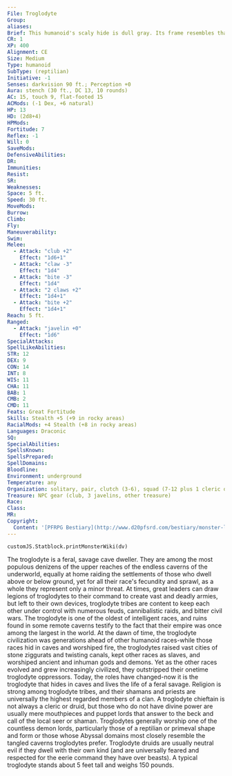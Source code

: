 ```yaml
---
File: Troglodyte
Group: 
aliases: 
Brief: This humanoid's scaly hide is dull gray. Its frame resembles that of a cave lizard, with a long tail and crests on its head and back.
CR: 1
XP: 400
Alignment: CE
Size: Medium
Type: humanoid
SubType: (reptilian)
Initiative: -1
Senses: darkvision 90 ft.; Perception +0
Aura: stench (30 ft., DC 13, 10 rounds)
AC: 15, touch 9, flat-footed 15
ACMods: (-1 Dex, +6 natural)
HP: 13
HD: (2d8+4)
HPMods: 
Fortitude: 7
Reflex: -1
Will: 0
SaveMods: 
DefensiveAbilities: 
DR: 
Immunities: 
Resist: 
SR: 
Weaknesses: 
Space: 5 ft.
Speed: 30 ft.
MoveMods: 
Burrow: 
Climb: 
Fly: 
Maneuverability: 
Swim: 
Melee: 
  - Attack: "club +2"
    Effect: "1d6+1"
  - Attack: "claw -3"
    Effect: "1d4"
  - Attack: "bite -3"
    Effect: "1d4"
  - Attack: "2 claws +2"
    Effect: "1d4+1"
  - Attack: "bite +2"
    Effect: "1d4+1"
Reach: 5 ft.
Ranged: 
  - Attack: "javelin +0"
    Effect: "1d6"
SpecialAttacks: 
SpellLikeAbilities: 
STR: 12
DEX: 9
CON: 14
INT: 8
WIS: 11
CHA: 11
BAB: 1
CMB: 2
CMD: 11
Feats: Great Fortitude
Skills: Stealth +5 (+9 in rocky areas)
RacialMods: +4 Stealth (+8 in rocky areas)
Languages: Draconic
SQ: 
SpecialAbilities: 
SpellsKnown: 
SpellsPrepared: 
SpellDomains: 
Bloodline: 
Environment: underground
Temperature: any
Organization: solitary, pair, clutch (3-6), squad (7-12 plus 1 cleric or druid of 3rd level and 1-2 monitor lizards), or band (20-80 plus 20% noncombatants, 1 chieftain of 3rd-6th level, 1-3 clerics or druids of 3rd-6th level, and 3-13 monitor lizards)
Treasure: NPC gear (club, 3 javelins, other treasure)
Race: 
Class: 
MR: 
Copyright:
  Content: '[PFRPG Bestiary](http://www.d20pfsrd.com/bestiary/monster-listings/humanoids/troglodyte)'
---
```

```dataviewjs
customJS.Statblock.printMonsterWiki(dv)
```
The troglodyte is a feral, savage cave dweller. They are among the most populous denizens of the upper reaches of the endless caverns of the underworld, equally at home raiding the settlements of those who dwell above or below ground, yet for all their race's fecundity and sprawl, as a whole they represent only a minor threat. At times, great leaders can draw legions of troglodytes to their command to create vast and deadly armies, but left to their own devices, troglodyte tribes are content to keep each other under control with numerous feuds, cannibalistic raids, and bitter civil wars.  The troglodyte is one of the oldest of intelligent races, and ruins found in some remote caverns testify to the fact that their empire was once among the largest in the world. At the dawn of time, the troglodyte civilization was generations ahead of other humanoid races-while those races hid in caves and worshiped fire, the troglodytes raised vast cities of stone ziggurats and twisting canals, kept other races as slaves, and worshiped ancient and inhuman gods and demons.  Yet as the other races evolved and grew increasingly civilized, they outstripped their onetime troglodyte oppressors. Today, the roles have changed-now it is the troglodyte that hides in caves and lives the life of a feral savage.  Religion is strong among troglodyte tribes, and their shamans and priests are universally the highest regarded members of a clan. A troglodyte chieftain is not always a cleric or druid, but those who do not have divine power are usually mere mouthpieces and puppet lords that answer to the beck and call of the local seer or shaman. Troglodytes generally worship one of the countless demon lords, particularly those of a reptilian or primeval shape and form or those whose Abyssal domains most closely resemble the tangled caverns troglodytes prefer. Troglodyte druids are usually neutral evil if they dwell with their own kind (and are universally feared and respected for the eerie command they have over beasts).  A typical troglodyte stands about 5 feet tall and weighs 150 pounds.
